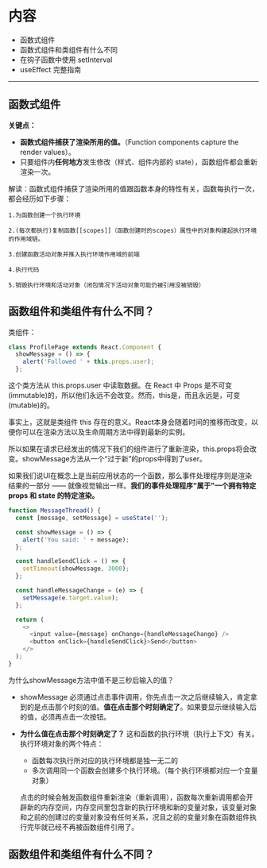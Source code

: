 # 内容

- 函数式组件
- 函数式组件和类组件有什么不同
- 在钩子函数中使用 setInterval
- useEffect 完整指南

---

## 函数式组件

**关键点：**

- **函数式组件捕获了渲染所用的值。**（Function components capture the render values）。
- 只要组件内**任何地方**发生修改（样式、组件内部的 state），函数组件都会重新渲染一次。

解读：函数式组件捕获了渲染所用的值跟函数本身的特性有关，函数每执行一次，都会经历如下步骤：

    1.为函数创建一个执行环境

    2.(每次都执行)复制函数[[scopes]]（函数创建时的scopes）属性中的对象构建起执行环境的作用域链。

    3.创建函数活动对象并推入执行环境作用域的前端

    4.执行代码

    5.销毁执行环境和活动对象（闭包情况下活动对象可能仍被引用没被销毁）



## 函数组件和类组件有什么不同？
类组件：
``` javascript
class ProfilePage extends React.Component {
  showMessage = () => {
    alert('Followed ' + this.props.user);
  };
```
这个类方法从 this.props.user 中读取数据。在 React 中 Props 是不可变(immutable)的，所以他们永远不会改变。然而，this是，而且永远是，可变(mutable)的。

事实上，这就是类组件 this 存在的意义。React本身会随着时间的推移而改变，以便你可以在渲染方法以及生命周期方法中得到最新的实例。

所以如果在请求已经发出的情况下我们的组件进行了重新渲染，this.props将会改变。showMessage方法从一个“过于新”的props中得到了user。

如果我们说UI在概念上是当前应用状态的一个函数，那么事件处理程序则是渲染结果的一部分 —— 就像视觉输出一样。**我们的事件处理程序“属于”一个拥有特定 props 和 state 的特定渲染。**


```javascript
function MessageThread() {
  const [message, setMessage] = useState('');

  const showMessage = () => {
    alert('You said: ' + message);
  };

  const handleSendClick = () => {
    setTimeout(showMessage, 3000);
  };

  const handleMessageChange = (e) => {
    setMessage(e.target.value);
  };

  return (
    <>
      <input value={message} onChange={handleMessageChange} />
      <button onClick={handleSendClick}>Send</button>
    </>
  );
}
```
为什么showMessage方法中值不是三秒后输入的值？
  - showMessage 必须通过点击事件调用，你先点击一次之后继续输入，肯定拿到的是点击那个时刻的值。**值在点击那个时刻确定了**。如果要显示继续输入后的值，必须再点击一次按钮。
  - **为什么值在点击那个时刻确定了？** 这和函数的执行环境（执行上下文）有关。
     执行环境对象的两个特点：   
      - 函数每次执行所对应的执行环境都是独一无二的
      - 多次调用同一个函数会创建多个执行环境。（每个执行环境都对应一个变量对象）
  
    点击的时候会触发函数组件重新渲染（重新调用），函数每次重新调用都会开辟新的内存空间，内存空间里包含新的执行环境和新的变量对象，该变量对象和之前的创建过的变量对象没有任何关系，况且之前的变量对象在函数组件执行完毕就已经不再被函数组件引用了。

## 函数组件和类组件有什么不同？

